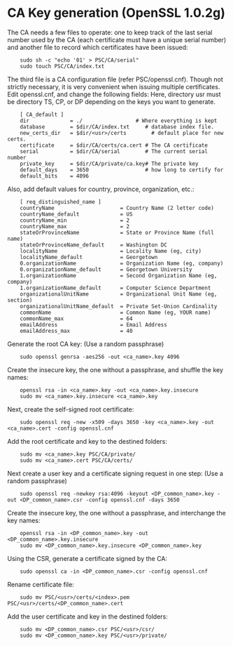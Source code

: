 # CA Key generation (OpenSSL 1.0.2g)

The CA needs a few files to operate: one to keep track of the last serial number used by the CA (each certificate must have a unique serial number) and another file to record which certificates have been issued:

```
    sudo sh -c "echo '01' > PSC/CA/serial"
    sudo touch PSC/CA/index.txt
```

The third file is a CA configuration file (refer PSC/openssl.cnf). Though not strictly necessary, it is very convenient when issuing multiple certificates. Edit openssl.cnf, and change the following fields: Here, directory usr must be directory TS, CP, or DP depending on the keys you want to generate.

```
    [ CA_default ]
    dir             = ./                 # Where everything is kept
    database        = $dir/CA/index.txt     # database index file.
    new_certs_dir   = $dir/<usr>/certs        # default place for new certs.
    certificate     = $dir/CA/certs/ca.cert # The CA certificate
    serial          = $dir/CA/serial        # The current serial number
    private_key     = $dir/CA/private/ca.key# The private key
    default_days    = 3650                  # how long to certify for
    default_bits    = 4096
```

Also, add default values for country, province, organization, etc.:

```
    [ req_distinguished_name ]              
    countryName                     = Country Name (2 letter code)
    countryName_default             = US
    countryName_min                 = 2
    countryName_max                 = 2
    stateOrProvinceName             = State or Province Name (full name)
    stateOrProvinceName_default     = Washington DC
    localityName                    = Locality Name (eg, city)
    localityName_default            = Georgetown
    0.organizationName              = Organization Name (eg, company)
    0.organizationName_default      = Georgetown University
    1.organizationName              = Second Organization Name (eg, company)
    1.organizationName_default      = Computer Science Department
    organizationalUnitName          = Organizational Unit Name (eg, section)
    organizationalUnitName_default  = Private Set-Union Cardinality
    commonName                      = Common Name (eg, YOUR name)
    commonName_max                  = 64
    emailAddress                    = Email Address
    emailAddress_max                = 40
```

Generate the root CA key: (Use a random passphrase)

```
    sudo openssl genrsa -aes256 -out <ca_name>.key 4096
```

Create the insecure key, the one without a passphrase, and shuffle the key names:

```
    openssl rsa -in <ca_name>.key -out <ca_name>.key.insecure
    sudo mv <ca_name>.key.insecure <ca_name>.key
```

Next, create the self-signed root certificate:

```
    sudo openssl req -new -x509 -days 3650 -key <ca_name>.key -out <ca_name>.cert -config openssl.cnf
```

Add the root certificate and key to the destined folders:

```
    sudo mv <ca_name>.key PSC/CA/private/
    sudo mv <ca_name>.cert PSC/CA/certs/
```

Next create a user key and a certificate signing request in one step: (Use a random passphrase)

```
    sudo openssl req -newkey rsa:4096 -keyout <DP_common_name>.key -out <DP_common_name>.csr -config openssl.cnf -days 3650
```

Create the insecure key, the one without a passphrase, and interchange the key names:

```
    openssl rsa -in <DP_common_name>.key -out <DP_common_name>.key.insecure
    sudo mv <DP_common_name>.key.insecure <DP_common_name>.key
```

Using the CSR, generate a certificate signed by the CA:

```
    sudo openssl ca -in <DP_common_name>.csr -config openssl.cnf
```
 
Rename certificate file:

```
    sudo mv PSC/<usr>/certs/<index>.pem PSC/<usr>/certs/<DP_common_name>.cert
```

Add the user certificate and key in the destined folders:

```
    sudo mv <DP_common_name>.csr PSC/<usr>/csr/
    sudo mv <DP_common_name>.key PSC/<usr>/private/
```
